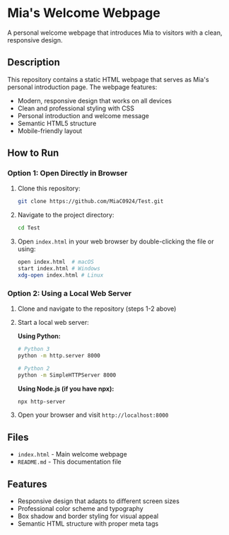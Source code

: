 # Mia's Welcome Webpage

A personal welcome webpage that introduces Mia to visitors with a clean, responsive design.

## Description

This repository contains a static HTML webpage that serves as Mia's personal introduction page. The webpage features:

- Modern, responsive design that works on all devices
- Clean and professional styling with CSS
- Personal introduction and welcome message
- Semantic HTML5 structure
- Mobile-friendly layout

## How to Run

### Option 1: Open Directly in Browser
1. Clone this repository:
   ```bash
   git clone https://github.com/MiaC0924/Test.git
   ```
2. Navigate to the project directory:
   ```bash
   cd Test
   ```
3. Open `index.html` in your web browser by double-clicking the file or using:
   ```bash
   open index.html  # macOS
   start index.html # Windows
   xdg-open index.html # Linux
   ```

### Option 2: Using a Local Web Server
1. Clone and navigate to the repository (steps 1-2 above)
2. Start a local web server:
   
   **Using Python:**
   ```bash
   # Python 3
   python -m http.server 8000
   
   # Python 2
   python -m SimpleHTTPServer 8000
   ```
   
   **Using Node.js (if you have npx):**
   ```bash
   npx http-server
   ```

3. Open your browser and visit `http://localhost:8000`

## Files

- `index.html` - Main welcome webpage
- `README.md` - This documentation file

## Features

- Responsive design that adapts to different screen sizes
- Professional color scheme and typography
- Box shadow and border styling for visual appeal
- Semantic HTML structure with proper meta tags
